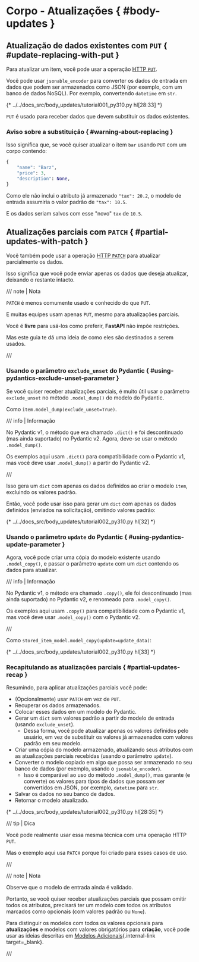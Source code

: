 # Corpo - Atualizações { #body-updates }

## Atualização de dados existentes com `PUT` { #update-replacing-with-put }

Para atualizar um item, você pode usar a operação <a href="https://developer.mozilla.org/en-US/docs/Web/HTTP/Methods/PUT" class="external-link" target="_blank">HTTP `PUT`</a>.

Você pode usar `jsonable_encoder` para converter os dados de entrada em dados que podem ser armazenados como JSON (por exemplo, com um banco de dados NoSQL). Por exemplo, convertendo `datetime` em `str`.

{* ../../docs_src/body_updates/tutorial001_py310.py hl[28:33] *}

`PUT` é usado para receber dados que devem substituir os dados existentes.

### Aviso sobre a substituição { #warning-about-replacing }

Isso significa que, se você quiser atualizar o item `bar` usando `PUT` com um corpo contendo:

```Python
{
    "name": "Barz",
    "price": 3,
    "description": None,
}
```

Como ele não inclui o atributo já armazenado `"tax": 20.2`, o modelo de entrada assumiria o valor padrão de `"tax": 10.5`.

E os dados seriam salvos com esse "novo" `tax` de `10.5`.

## Atualizações parciais com `PATCH` { #partial-updates-with-patch }

Você também pode usar a operação <a href="https://developer.mozilla.org/en-US/docs/Web/HTTP/Methods/PATCH" class="external-link" target="_blank">HTTP `PATCH`</a> para atualizar parcialmente os dados.

Isso significa que você pode enviar apenas os dados que deseja atualizar, deixando o restante intacto.

/// note | Nota

`PATCH` é menos comumente usado e conhecido do que `PUT`.

E muitas equipes usam apenas `PUT`, mesmo para atualizações parciais.

Você é **livre** para usá-los como preferir, **FastAPI** não impõe restrições.

Mas este guia te dá uma ideia de como eles são destinados a serem usados.

///

### Usando o parâmetro `exclude_unset` do Pydantic { #using-pydantics-exclude-unset-parameter }

Se você quiser receber atualizações parciais, é muito útil usar o parâmetro `exclude_unset` no método `.model_dump()` do modelo do Pydantic.

Como `item.model_dump(exclude_unset=True)`.

/// info | Informação

No Pydantic v1, o método que era chamado `.dict()` e foi descontinuado (mas ainda suportado) no Pydantic v2. Agora, deve-se usar o método `.model_dump()`.

Os exemplos aqui usam `.dict()` para compatibilidade com o Pydantic v1, mas você deve usar `.model_dump()` a partir do Pydantic v2.

///

Isso gera um `dict` com apenas os dados definidos ao criar o modelo `item`, excluindo os valores padrão.

Então, você pode usar isso para gerar um `dict` com apenas os dados definidos (enviados na solicitação), omitindo valores padrão:

{* ../../docs_src/body_updates/tutorial002_py310.py hl[32] *}

### Usando o parâmetro `update` do Pydantic { #using-pydantics-update-parameter }

Agora, você pode criar uma cópia do modelo existente usando `.model_copy()`, e passar o parâmetro `update` com um `dict` contendo os dados para atualizar.

/// info | Informação

No Pydantic v1, o método era chamado `.copy()`, ele foi descontinuado (mas ainda suportado) no Pydantic v2, e renomeado para `.model_copy()`.

Os exemplos aqui usam `.copy()` para compatibilidade com o Pydantic v1, mas você deve usar `.model_copy()` com o Pydantic v2.

///

Como `stored_item_model.model_copy(update=update_data)`:

{* ../../docs_src/body_updates/tutorial002_py310.py hl[33] *}

### Recapitulando as atualizações parciais { #partial-updates-recap }

Resumindo, para aplicar atualizações parciais você pode:

* (Opcionalmente) usar `PATCH` em vez de `PUT`.
* Recuperar os dados armazenados.
* Colocar esses dados em um modelo do Pydantic.
* Gerar um `dict` sem valores padrão a partir do modelo de entrada (usando `exclude_unset`).
    * Dessa forma, você pode atualizar apenas os valores definidos pelo usuário, em vez de substituir os valores já armazenados com valores padrão em seu modelo.
* Criar uma cópia do modelo armazenado, atualizando seus atributos com as atualizações parciais recebidas (usando o parâmetro `update`).
* Converter o modelo copiado em algo que possa ser armazenado no seu banco de dados (por exemplo, usando o `jsonable_encoder`).
    * Isso é comparável ao uso do método `.model_dump()`, mas garante (e converte) os valores para tipos de dados que possam ser convertidos em JSON, por exemplo, `datetime` para `str`.
* Salvar os dados no seu banco de dados.
* Retornar o modelo atualizado.

{* ../../docs_src/body_updates/tutorial002_py310.py hl[28:35] *}

/// tip | Dica

Você pode realmente usar essa mesma técnica com uma operação HTTP `PUT`.

Mas o exemplo aqui usa `PATCH` porque foi criado para esses casos de uso.

///

/// note | Nota

Observe que o modelo de entrada ainda é validado.

Portanto, se você quiser receber atualizações parciais que possam omitir todos os atributos, precisará ter um modelo com todos os atributos marcados como opcionais (com valores padrão ou `None`).

Para distinguir os modelos com todos os valores opcionais para **atualizações** e modelos com valores obrigatórios para **criação**, você pode usar as ideias descritas em [Modelos Adicionais](extra-models.md){.internal-link target=_blank}.

///
